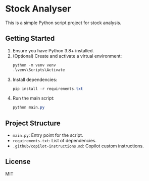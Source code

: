 # Stock Analyser

This is a simple Python script project for stock analysis.

## Getting Started

1. Ensure you have Python 3.8+ installed.
2. (Optional) Create and activate a virtual environment:
   ```powershell
   python -m venv venv
   .\venv\Scripts\Activate
   ```
3. Install dependencies:
   ```powershell
   pip install -r requirements.txt
   ```
4. Run the main script:
   ```powershell
   python main.py
   ```

## Project Structure
- `main.py`: Entry point for the script.
- `requirements.txt`: List of dependencies.
- `.github/copilot-instructions.md`: Copilot custom instructions.

## License
MIT
